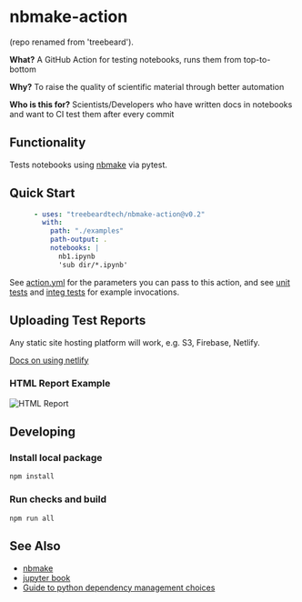 # nbmake-action

(repo renamed from 'treebeard').

**What?** A GitHub Action for testing notebooks, runs them from top-to-bottom

**Why?** To raise the quality of scientific material through better automation

**Who is this for?** Scientists/Developers who have written docs in notebooks and want to CI test them after every commit

## Functionality

Tests notebooks using [nbmake](https://github.com/treebeardtech/nbmake) via pytest.

## Quick Start

```yaml
      - uses: "treebeardtech/nbmake-action@v0.2"
        with:
          path: "./examples"
          path-output: .
          notebooks: |
            nb1.ipynb
            'sub dir/*.ipynb'
```

See [action.yml](action.yml) for the parameters you can pass to this action, and see [unit tests](.github/workflows/action_unit_test.yml) and [integ tests](.github/workflows/action_integration_test.yml) for example invocations.

## Uploading Test Reports

Any static site hosting platform will work, e.g. S3, Firebase, Netlify.

[Docs on using netlify](https://treebeardtech.github.io/nbmake/landing-page.html#run-and-upload-report-on-github-actions-using-netlify)

### HTML Report Example

![HTML Report](docs/screen.png)

## Developing

### Install local package
```
npm install
```

### Run checks and build
```
npm run all
```

## See Also

- [nbmake](https://github.com/treebeardtech/nbmake)
- [jupyter book](https://github.com/executablebooks/jupyter-book)
- [Guide to python dependency management choices](https://towardsdatascience.com/devops-for-data-science-making-your-python-project-reproducible-f55646e110fa)
